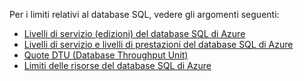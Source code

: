 Per i limiti relativi al database SQL, vedere gli argomenti seguenti:

 - [Livelli di servizio (edizioni) del database SQL di Azure](http://msdn.microsoft.com/library/azure/dn741340.aspx)
 - [Livelli di servizio e livelli di prestazioni del database SQL di Azure](http://msdn.microsoft.com/library/azure/dn741336.aspx)
 - [Quote DTU (Database Throughput Unit)](http://msdn.microsoft.com/library/azure/ee336245.aspx#DTUs)
 - [Limiti delle risorse del database SQL di Azure](http://msdn.microsoft.com/library/azure/dn338081.aspx)

<!---HONumber=62-->
